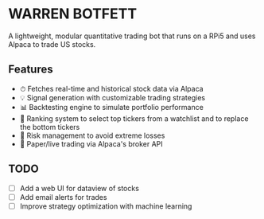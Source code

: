 # WARREN BOTFETT

A lightweight, modular quantitative trading bot that runs on a RPi5 and uses Alpaca to trade US stocks.

## Features

- ⏱ Fetches real-time and historical stock data via Alpaca
- 💡 Signal generation with customizable trading strategies
- 📊 Backtesting engine to simulate portfolio performance
- 🧠 Ranking system to select top tickers from a watchlist and to replace the bottom tickers
- 🧯 Risk management to avoid extreme losses
- 🧪 Paper/live trading via Alpaca's broker API

## TODO

- [ ] Add a web UI for dataview of stocks
- [ ] Add email alerts for trades
- [ ] Improve strategy optimization with machine learning